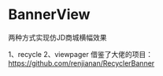 # BannerView
两种方式实现仿JD商城横幅效果

1、recycle
2、viewpager
借鉴了大佬的项目：https://github.com/renjianan/RecyclerBanner



